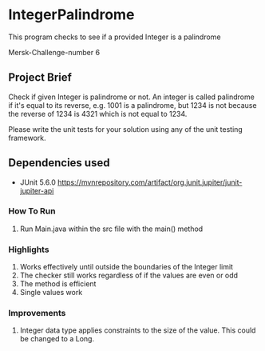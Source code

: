 # IntegerPalindrome
This program checks to see if a provided Integer is a palindrome

Mersk-Challenge-number 6
## Project Brief

Check if given Integer is palindrome or not. An integer is called palindrome if it's equal to its reverse, e.g. 1001 is a palindrome, but 1234 is not because the reverse of 1234 is 4321 which is not equal to 1234.

Please write the unit tests for your solution using any of the unit testing framework.
## Dependencies used
* JUnit 5.6.0 https://mvnrepository.com/artifact/org.junit.jupiter/junit-jupiter-api

### How To Run
1. Run Main.java  within the src file with the main() method

### Highlights
1. Works effectively until outside the boundaries of the Integer limit
2. The checker still works regardless of if the values are even or odd
3. The method is efficient
4. Single values work

### Improvements
1. Integer data type applies constraints to the size of the value. This could be changed to a Long.
